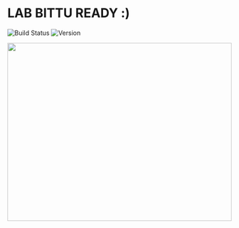 # LAB BITTU READY :)
![Build Status](https://img.shields.io/badge/build-passing-brightgreen)
![Version](https://img.shields.io/badge/version-1.0.0-blue)


 
<img src="[https://cdn.quotesgram.com/img/2/65/41609784-319553_541527822543305_1525519442_n.jpg](https://img.buzzfeed.com/buzzfeed-static/static/2016-09/14/5/asset/buzzfeed-prod-web08/anigif_sub-buzz-2245-1473845557-3.gif)" width="100%" height="400px" />
